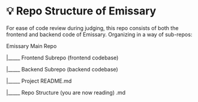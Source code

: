 # 💡 Repo Structure of Emissary 
For ease of code review during judging, this repo consists of both the frontend and backend code of Emissary. Organizing in a way of sub-repos:

Emissary Main Repo

|_____ Frontend Subrepo (frontend codebase)

|_____ Backend Subrepo (backend codebase)

|_____ Project README.md

|_____ Repo Structure (you are now reading) .md
